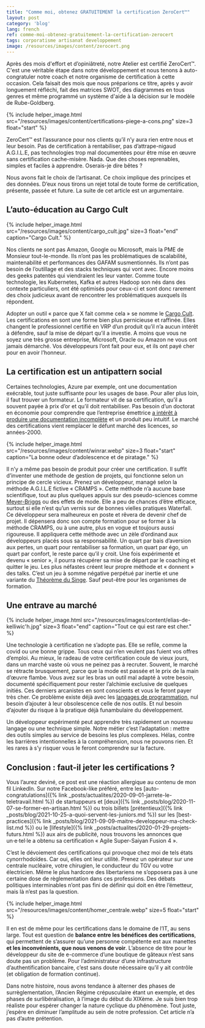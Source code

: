 ```yaml
---
title: "Comme moi, obtenez GRATUITEMENT la certification ZeroCert™"
layout: post
category: 'blog'
lang: french
ref: comme-moi-obtenez-gratuitement-la-certification-zerocert
tags: corporatisme artisanat developpement
image: /resources/images/content/zerocert.png
---
```


Après des mois d'effort et d’opiniâtreté, notre Atelier est certifié ZeroCert™. C'est une véritable étape dans notre développement et nous tenons à auto-congratuler notre coach et notre organisme de certification à cette occasion. Cela faisait des mois que nous préparions ce titre, après y avoir longuement réfléchi, fait des matrices SWOT, des diagrammes en tous genres et même programmé un système d'aide à la décision sur le modèle de Rube-Goldberg.

{% include helper_image.html src="/resources/images/content/certifications-piege-a-cons.png" size=3 float="start" %}

ZeroCert™ est l’assurance pour nos clients qu’il n’y aura rien entre nous et leur besoin. Pas de certification à rentabiliser, pas d’attrape-nigaud A.G.I.L.E, pas technologies trop mal documentées pour être mise en œuvre sans certification cache-misère. Nada. Que des choses reprenables, simples et faciles à apprendre. Oserais-je dire bêtes ?

Nous avons fait le choix de l’artisanat. Ce choix implique des principes et des données. D’eux nous tirons un rejet total de toute forme de certification, présente, passée et future. La suite de cet article est un argumentaire.

## L’auto-éducation au Cargo Cult

{% include helper_image.html src="/resources/images/content/cargo_cult.jpg" size=3 float="end" caption="Cargo Cult." %}

Nos clients ne sont pas Amazon, Google ou Microsoft, mais la PME de Monsieur tout-le-monde. Ils n’ont pas les problématiques de scalabilité, maintenabilité et performances des GAFAM susmentionnés. Ils n’ont pas besoin de l’outillage et des stacks techniques qui vont avec. Encore moins des geeks patentés qui viendraient les leur vanter. Comme toute technologie, les Kubernetes, Kafka et autres Hadoop son nés dans des contexte particuliers, ont été optimisés pour ceux-ci et sont donc rarement des choix judicieux avant de rencontrer les problématiques auxquels ils répondent.

Adopter un outil « parce que X fait comme cela » se nomme le [Cargo Cult](https://en.wikipedia.org/wiki/Cargo_cult_programming#Cargo_cult_software_engineering). Les certifications en sont une forme bien plus pernicieuse et raffinée. Elles changent le professionnel certifié en VRP d’un produit qu’il n’a aucun intérêt à défendre, sauf la mise de départ qu’il a investie. A moins que vous ne soyez une très grosse entreprise, Microsoft, Oracle ou Amazon ne vous ont jamais démarché. Vos développeurs l’ont fait pour eux, et ils ont payé cher pour en avoir l’honneur.

## La certification est un antipattern social

Certaines technologies, Azure par exemple, ont une documentation exécrable, tout juste suffisante pour les usages de base. Pour aller plus loin, il faut trouver un formateur. Le formateur vit de sa certification, qu’il a souvent payée à prix d’or et qu’il doit rentabiliser. Pas besoin d’un doctorat en économie pour comprendre que l’entreprise émettrice <span style="text-decoration: underline;">a intérêt à produire une documentation incomplète</span> et un produit peu intuitif. Le marché des certifications vient remplacer le défunt marché des licences, *so* années-2000.

{% include helper_image.html src="/resources/images/content/winrar.webp" size=3 float="start" caption="La bonne odeur d’adolescence et de piratage." %}

Il n’y a même pas besoin de produit pour créer une certification. Il suffit d’inventer une méthode de gestion de projets, qui fonctionne selon un principe de cercle vicieux. Prenez un développeur, managé selon la méthode A.G.I.L.E fictive « CRAMPS ». Cette méthode n’a aucune base scientifique, tout au plus quelques appuis sur des pseudo-sciences comme [Meyer-Briggs](https://www.youtube.com/watch?v=EsrDF98FsUk) ou des effets de mode. Elle a peu de chances d’être efficace, surtout si elle n’est qu’un vernis sur de bonnes vielles pratiques Waterfall. Ce développeur sera malheureux en poste et rêvera de devenir chef de projet. Il dépensera donc son compte formation pour se former à la méthode CRAMPS, ou à une autre, plus en vogue et toujours aussi rigoureuse. Il appliquera cette méthode avec un zèle d’ordinand aux développeurs placés sous sa responsabilité. Un quart par bais d’aversion aux pertes, un quart pour rentabiliser sa formation, un quart par égo, un quart par confort, le reste parce qu’il y croit. Une fois expérimenté et devenu « senior », il pourra récupérer sa mise de départ par le coaching et quitter le jeu. Les plus néfastes créent leur propre méthode et « donnent » des talks. C’est un jeu à somme négative perpétué par inertie et une variante du [Théorème du Singe](https://fr.wikipedia.org/wiki/Th%C3%A9or%C3%A8me_du_singe). Sauf peut-être pour les organismes de formation.

## Une entrave au marché

{% include helper_image.html src="/resources/images/content/elias-de-kelliwic'h.jpg" size=3 float="end" caption="Tout ce qui est rare est cher." %}

Une technologie à certification ne s’adopte pas. Elle se refile, comme la covid ou une bonne grippe. Tous ceux qui n’en veulent pas fuient vos offres d’emploi. Au mieux, le radeau de votre certification coule de vieux jours, dans un marché vaste où vous ne peinez pas à recruter. Souvent, le marché se rétracte brusquement, parce que la mode est passée et le prix de la main d’œuvre flambe. Vous avez sur les bras un outil mal adapté à votre besoin, documenté spécifiquement pour rester l’alchimie exclusive de quelques initiés. Ces derniers arcanistes en sont conscients et vous le feront payer très cher. Ce problème existe déjà avec les [langages de programmation](https://www.journaldunet.com/web-tech/developpeur/1096431-les-salaires-des-developpeurs-par-profils-de-competences-en-2012/1096437-environement-moyen-ou-grand-systeme), nul besoin d’ajouter à leur obsolescence celle de nos outils. Et nul besoin d’ajouter du risque à la pratique déjà funambulaire du développement.

Un développeur expérimenté peut apprendre très rapidement un nouveau langage ou une technique simple. Notre métier c’est l’adaptation : mettre des outils simples au service de besoins les plus complexes. Hélas, contre les barrières intentionnelles à la compréhension, nous ne pouvons rien. Et les rares à s’y risquer vous le feront comprendre sur la facture.

## Conclusion : faut-il jeter les certifications ?

Vous l’aurez deviné, ce post est une réaction allergique au contenu de mon fil LinkedIn. Sur notre Facebook-like préféré, entre les [auto-congratulations]({% link _posts/actualites/2020-09-01-jarrete-le-teletravail.html %}) de startuppeurs et [deux]({% link _posts/blog/2020-11-07-se-former-en-artisan.html %}) ou trois billets [prétentieux]({% link _posts/blog/2021-10-25-a-quoi-servent-les-juniors.md %}) sur les [best-practices]({% link _posts/blog/2021-09-09-maitre-developpeur-ma-check-list.md %}) ou le [lifestyle]({% link _posts/actualites/2020-01-29-projets-futurs.html %}) aux airs de publicité, nous trouvons les annonces que un·e·tel·le a obtenu sa certification « Agile Super-Saiyan Fusion 4 ».

C’est le dévoiement des certifications qui provoque chez moi de tels états cynorrhodoïdes. Car oui, elles ont leur utilité. Prenez un opérateur sur une centrale nucléaire, votre chirugien, le conducteur du TGV ou votre électricien. Même le plus hardcore des libertariens ne s’opposera pas à une certaine dose de règlementation dans ces professions. Des débats politiques interminables n’ont pas fini de définir qui doit en être l’émetteur, mais là n’est pas la question.

{% include helper_image.html src="/resources/images/content/homer_centrale.webp" size=5 float="start" %}

Il en est de même pour les certifications dans le domaine de l’IT, au sens large. Tout est question de **balance entre les bénéfices des certifications**, qui permettent de s’assurer qu’une personne compétente est aux manettes **et les inconvénients, que nous venons de voir**. L’absence de titre pour le développeur du site de e-commerce d’une boutique de gâteaux n’est sans doute pas un problème. Pour l’administrateur d’une infrastructure d’authentification bancaire, c’est sans doute nécessaire qu’il y ait contrôle (et obligation de formation continue).

Dans notre histoire, nous avons tendance à alterner des phases de surrèglementation, l’Ancien Régime crépusculaire étant un exemple, et des phases de surlibéralisation, à l’image du début du XIXème. Je suis bien trop réaliste pour espérer changer la nature cyclique du phénomène. Tout juste, j’espère en diminuer l’amplitude au sein de notre profession. Cet article n’a pas d’autre prétention.